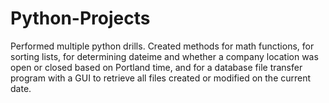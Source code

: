 # Python-Projects
Performed multiple python drills.
Created methods for math functions, for sorting lists, for determining dateime and whether a company location was open or closed based on Portland time, and for a database file transfer program with a GUI to retrieve all files created or modified on the current date.
